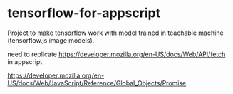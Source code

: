# tensorflow-for-appscript
Project to make tensorflow work with model trained in teachable machine (tensorflow.js image models).

need to replicate 
https://developer.mozilla.org/en-US/docs/Web/API/fetch
in appscript


https://developer.mozilla.org/en-US/docs/Web/JavaScript/Reference/Global_Objects/Promise